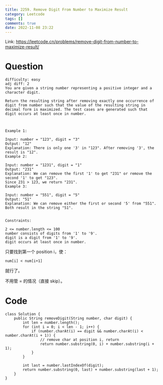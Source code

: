 ```yaml
---
title: 2259. Remove Digit From Number to Maximize Result
category: Leetcode
tags: []
comments: true
date: 2022-11-08 23:22
---
```



Link: https://leetcode.cn/problems/remove-digit-from-number-to-maximize-result/

# Question

    difficulty: easy
    adj diff: 2
    You are given a string number representing a positive integer and a character digit.

    Return the resulting string after removing exactly one occurrence of digit from number such that the value of the resulting string in decimal form is maximized. The test cases are generated such that digit occurs at least once in number.

     

    Example 1:

    Input: number = "123", digit = "3"
    Output: "12"
    Explanation: There is only one '3' in "123". After removing '3', the result is "12".
    Example 2:

    Input: number = "1231", digit = "1"
    Output: "231"
    Explanation: We can remove the first '1' to get "231" or remove the second '1' to get "123".
    Since 231 > 123, we return "231".
    Example 3:

    Input: number = "551", digit = "5"
    Output: "51"
    Explanation: We can remove either the first or second '5' from "551".
    Both result in the string "51".
     

    Constraints:

    2 <= number.length <= 100
    number consists of digits from '1' to '9'.
    digit is a digit from '1' to '9'.
    digit occurs at least once in number.

只要找到第一个 position i，使：

    num[i] < num[i+1]

就行了。

不用管 = 的情况（直接 skip）。

# Code

```
class Solution {
    public String removeDigit(String number, char digit) {
        int len = number.length();
        for (int i = 0; i < len - 1; i++) {
            if (number.charAt(i) == digit && number.charAt(i) < number.charAt(i + 1)) {
                // remove char at position i, return
                return number.substring(0, i) + number.substring(i + 1);
            }
        }

        int last = number.lastIndexOf(digit);
        return number.substring(0, last) + number.substring(last + 1);
    }
}
```
